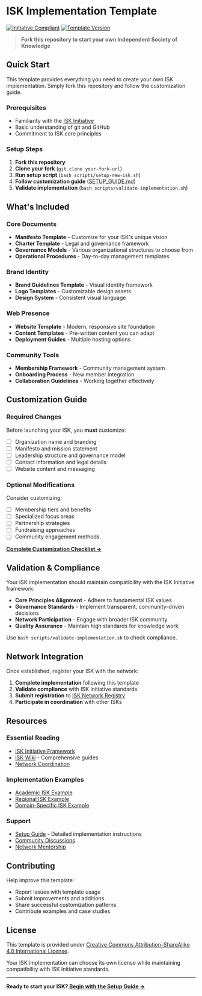 # ISK Implementation Template

[![Initiative Compliant](https://img.shields.io/badge/ISK-Initiative%20Compliant-green)](https://github.com/isk-initiative)
[![Template Version](https://img.shields.io/badge/Template-v1.0.0-blue)]()

> **Fork this repository to start your own Independent Society of Knowledge**

## Quick Start

This template provides everything you need to create your own ISK implementation. Simply fork this repository and follow the customization guide.

### Prerequisites
- Familiarity with the [ISK Initiative](https://github.com/isk-initiative)
- Basic understanding of git and GitHub
- Commitment to ISK core principles

### Setup Steps
1. **Fork this repository**
2. **Clone your fork** (`git clone your-fork-url`)
3. **Run setup script** (`bash scripts/setup-new-isk.sh`)
4. **Follow customization guide** ([SETUP_GUIDE.md](SETUP_GUIDE.md))
5. **Validate implementation** (`bash scripts/validate-implementation.sh`)

## What's Included

### Core Documents
- **Manifesto Template** - Customize for your ISK's unique vision
- **Charter Template** - Legal and governance framework
- **Governance Models** - Various organizational structures to choose from
- **Operational Procedures** - Day-to-day management templates

### Brand Identity
- **Brand Guidelines Template** - Visual identity framework
- **Logo Templates** - Customizable design assets
- **Design System** - Consistent visual language

### Web Presence
- **Website Template** - Modern, responsive site foundation  
- **Content Templates** - Pre-written content you can adapt
- **Deployment Guides** - Multiple hosting options

### Community Tools
- **Membership Framework** - Community management system
- **Onboarding Process** - New member integration
- **Collaboration Guidelines** - Working together effectively

## Customization Guide

### Required Changes
Before launching your ISK, you **must** customize:
- [ ] Organization name and branding
- [ ] Manifesto and mission statement  
- [ ] Leadership structure and governance model
- [ ] Contact information and legal details
- [ ] Website content and messaging

### Optional Modifications
Consider customizing:
- [ ] Membership tiers and benefits
- [ ] Specialized focus areas
- [ ] Partnership strategies
- [ ] Fundraising approaches
- [ ] Community engagement methods

**[Complete Customization Checklist →](customization/customization-checklist.md)**

## Validation & Compliance

Your ISK implementation should maintain compatibility with the ISK Initiative framework:

- **Core Principles Alignment** - Adhere to fundamental ISK values
- **Governance Standards** - Implement transparent, community-driven decisions
- **Network Participation** - Engage with broader ISK community
- **Quality Assurance** - Maintain high standards for knowledge work

Use `bash scripts/validate-implementation.sh` to check compliance.

## Network Integration

Once established, register your ISK with the network:

1. **Complete implementation** following this template
2. **Validate compliance** with ISK Initiative standards  
3. **Submit registration** to [ISK Network Registry](https://github.com/isk-network)
4. **Participate in coordination** with other ISKs

## Resources

### Essential Reading
- [ISK Initiative Framework](https://github.com/isk-initiative)
- [ISK Wiki](https://github.com/isk-wiki) - Comprehensive guides
- [Network Coordination](https://github.com/isk-network)

### Implementation Examples
- [Academic ISK Example](examples/academic-isk-example/)
- [Regional ISK Example](examples/regional-isk-example/)  
- [Domain-Specific ISK Example](examples/domain-specific-isk-example/)

### Support
- [Setup Guide](SETUP_GUIDE.md) - Detailed implementation instructions
- [Community Discussions](https://github.com/isk-initiative/discussions)
- [Network Mentorship](https://github.com/isk-network/support)

## Contributing

Help improve this template:
- Report issues with template usage
- Submit improvements and additions
- Share successful customization patterns
- Contribute examples and case studies

## License

This template is provided under [Creative Commons Attribution-ShareAlike 4.0 International License](http://creativecommons.org/licenses/by-sa/4.0/).

Your ISK implementation can choose its own license while maintaining compatibility with ISK Initiative standards.

---

**Ready to start your ISK? [Begin with the Setup Guide →](SETUP_GUIDE.md)**
